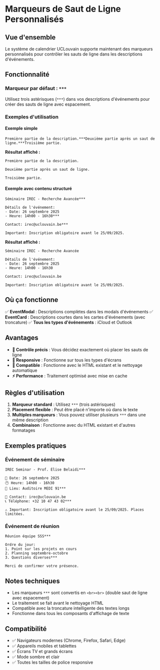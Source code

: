 # Marqueurs de Saut de Ligne Personnalisés

## Vue d'ensemble

Le système de calendrier UCLouvain supporte maintenant des marqueurs personnalisés pour contrôler les sauts de ligne dans les descriptions d'événements.

## Fonctionnalité

### Marqueur par défaut : `***`

Utilisez trois astérisques (`***`) dans vos descriptions d'événements pour créer des sauts de ligne avec espacement.

### Exemples d'utilisation

#### Exemple simple
```
Première partie de la description.***Deuxième partie après un saut de ligne.***Troisième partie.
```

**Résultat affiché :**
```
Première partie de la description.

Deuxième partie après un saut de ligne.

Troisième partie.
```

#### Exemple avec contenu structuré
```
Séminaire IREC - Recherche Avancée***

Détails de l'événement:
- Date: 26 septembre 2025
- Heure: 14h00 - 16h30***

Contact: irec@uclouvain.be***

Important: Inscription obligatoire avant le 25/09/2025.
```

**Résultat affiché :**
```
Séminaire IREC - Recherche Avancée

Détails de l'événement:
- Date: 26 septembre 2025
- Heure: 14h00 - 16h30

Contact: irec@uclouvain.be

Important: Inscription obligatoire avant le 25/09/2025.
```

## Où ça fonctionne

✅ **EventModal** : Descriptions complètes dans les modals d'événements
✅ **EventCard** : Descriptions courtes dans les cartes d'événements (avec troncature)
✅ **Tous les types d'événements** : iCloud et Outlook

## Avantages

- **🎯 Contrôle précis** : Vous décidez exactement où placer les sauts de ligne
- **📱 Responsive** : Fonctionne sur tous les types d'écrans
- **🔄 Compatible** : Fonctionne avec le HTML existant et le nettoyage automatique
- **⚡ Performance** : Traitement optimisé avec mise en cache

## Règles d'utilisation

1. **Marqueur standard** : Utilisez `***` (trois astérisques)
2. **Placement flexible** : Peut être placé n'importe où dans le texte
3. **Multiples marqueurs** : Vous pouvez utiliser plusieurs `***` dans une même description
4. **Combinaison** : Fonctionne avec du HTML existant et d'autres formatages

## Exemples pratiques

### Événement de séminaire
```
IREC Seminar - Prof. Élise Belaidi***

📅 Date: 26 septembre 2025
🕐 Heure: 14h00 - 16h30
📍 Lieu: Auditoire MEDI 91***

📧 Contact: irec@uclouvain.be
📞 Téléphone: +32 10 47 43 02***

⚠️ Important: Inscription obligatoire avant le 25/09/2025. Places limitées.
```

### Événement de réunion
```
Réunion équipe SSS***

Ordre du jour:
1. Point sur les projets en cours
2. Planning septembre-octobre
3. Questions diverses***

Merci de confirmer votre présence.
```

## Notes techniques

- Les marqueurs `***` sont convertis en `<br><br>` (double saut de ligne avec espacement)
- Le traitement se fait avant le nettoyage HTML
- Compatible avec la troncature intelligente des textes longs
- Fonctionne dans tous les composants d'affichage de texte

## Compatibilité

- ✅ Navigateurs modernes (Chrome, Firefox, Safari, Edge)
- ✅ Appareils mobiles et tablettes
- ✅ Écrans TV et grands écrans
- ✅ Mode sombre et clair
- ✅ Toutes les tailles de police responsive